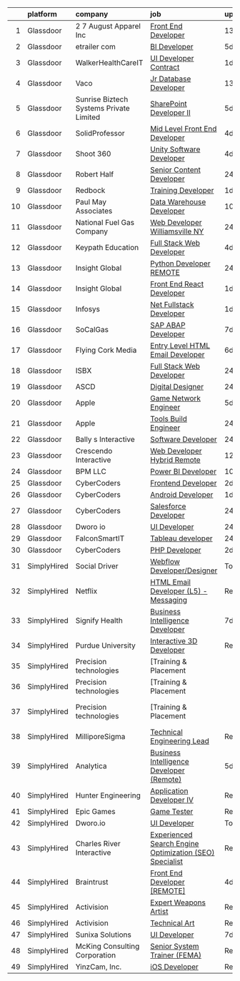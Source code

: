 

|    | platform    | company                                 | job                                                                                                                                                                                                                                                                                                                                                                                                                                                                                                                                                                                                                                                                                                                                                                                                                                                                                                                                                                                                                                                                                                                                                                                                                                                                                                                                                                                                             | update_time   | location             |
|---:|:------------|:----------------------------------------|:----------------------------------------------------------------------------------------------------------------------------------------------------------------------------------------------------------------------------------------------------------------------------------------------------------------------------------------------------------------------------------------------------------------------------------------------------------------------------------------------------------------------------------------------------------------------------------------------------------------------------------------------------------------------------------------------------------------------------------------------------------------------------------------------------------------------------------------------------------------------------------------------------------------------------------------------------------------------------------------------------------------------------------------------------------------------------------------------------------------------------------------------------------------------------------------------------------------------------------------------------------------------------------------------------------------------------------------------------------------------------------------------------------------|:--------------|:---------------------|
|  1 | Glassdoor   | 2 7 August Apparel Inc                  | [Front End Developer](https://www.glassdoor.com/partner/jobListing.htm?pos=114&ao=1110586&s=58&guid=0000018382ee3a70a7b486437c1f33bf&src=GD_JOB_AD&t=SR&vt=w&ea=1&cs=1_076ec1f4&cb=1664348994596&jobListingId=1008139276726&cpc=6FC5BA77C9A4CD78&jrtk=3-0-1ge1eselg2ino001-1ge1esem6h7ht800-3a2417fc4f3044f6--6NYlbfkN0Ct2W36bxQzoWKwxfnb8_u-9iMevesfjmykPeWAUMHM2_LBdknXbZKXQYA8HhBxGvatrmTKXkVkM3OiGaPW1S5Qrgo4HQw0Ap3FRKEk_CZlQ9DAj7SSm8_FF008fve7ZplS8uLWmHC71y2toLwpXV2mChEMsXQz6GM4IgUVfaTyeTvDljv5qKgs34a8eSQLQ-XZM2ObNGFR5t4e_Vl3r48JnZuzTSCwb23g4arj9Ar5RzdkmFrcssalNypr7aFOhsRIJabb-inPi3x5CxiPnGAZiX7Izd4q4iW3yzJFT_PoIC7m2kjocksypKLWdh_R18lp6qDN0HMHSKmqyZx7o2pdhDnmbmdpOJ8BL4NCxBb5DSJ-nn-lfduSaxu8cVYmJbI4ad3P1Za9m1-BTj0rrc1JJqy-WrdNhpyqDuI8xOuCxl_mqsYx-EFmlqXjOzFqfc70_8ElCuIMBkLm0hBeYYhNXcbCkGRGHnZwqbczZ9f2KU-5_FqU2zA6P7uLbfAgjdo%3D)                                                                                                                                                                                                                                                                                                                                                                                                                                                                                                                                                    | 13d           | Los Angeles, CA      |
|  2 | Glassdoor   | etrailer com                            | [BI Developer](https://www.glassdoor.com/partner/jobListing.htm?pos=105&ao=1110586&s=58&guid=0000018382ee3a70a7b486437c1f33bf&src=GD_JOB_AD&t=SR&vt=w&ea=1&cs=1_d35a5137&cb=1664348994594&jobListingId=1008156574272&cpc=47CFDC01B3F81FAC&jrtk=3-0-1ge1eselg2ino001-1ge1esem6h7ht800-b0e3e53110c0a34f--6NYlbfkN0CtQAOSgC9BQVmFSNQhyhwboTtIj9ZB-zg1SNqkXATsWaWQzyTMvvzDV_El2nHh0JwFtkVU721WjYbC3LCLXq5huZ_mVuKbbET6LwsTFetjj8GoNshxc1Z8Xfb1NLP9hLE7uUYlivm1OpDsVnWl0amC8f9E2dW0W8zWxtBfJNpLzzQZQzegO6EuHZSrx2oWtfVBD3tMIETyoi9lOoE7GRAXs6hmwyfv-GTkjSOritAQ8G_33Kyy3CrQTlac_BJWDslQH-W0oi0fWE6b3HdoT9aOK0Qd8eGLPUW1ltKTOQciJUQXJk1NqSJnUg8qeU_KGN7Fb9LZgk8W9TujySGrGek-WTBcD-4FoQ3D-W-EJNi38RkZL6l3_U94iO9z03AY-GKlWE0w3qpVV7k7E3ycRrnAIu6ZKS9I8qh7uHkDgRJRQWuEHETFXgPumNl_f-MOOrHNNHJ8pSLVrfSnwf0JqXuHJSoP9R1yx54etNiYQTyfkNFhJuRi_m5YtI_8XlSPTvA%3D)                                                                                                                                                                                                                                                                                                                                                                                                                                                                                                                                                           | 5d            | Wentzville, MO       |
|  3 | Glassdoor   | WalkerHealthCareIT                      | [UI Developer   Contract](https://www.glassdoor.com/partner/jobListing.htm?pos=127&ao=1110586&s=58&guid=0000018382ee3a70a7b486437c1f33bf&src=GD_JOB_AD&t=SR&vt=w&ea=1&cs=1_b5d1fa68&cb=1664348994598&jobListingId=1008162877969&cpc=2CAED5C921A5F994&jrtk=3-0-1ge1eselg2ino001-1ge1esem6h7ht800-129293d87b107650--6NYlbfkN0DgXLuV-S6C0NooCHYZz1szndftZ5R6dKT14daUa0u_TVe6TbsGx00NuAOoMhMYx9YrWsXqFXuEnDb1frBn4-ecu0sifT07VhATfrkmFWQH__MPEIvMOytrcXaGBtt1zOAS82pJ82r-0LDr9-rpDibfymHYKe0UtKrsSzIITHSaX-XnD3PAdvuF9ZJ1n9TiZqHq_EWB8RcaOaoTVhmvC8dJ0IZ3F_Pw0I_OlOB3mBnKTHWgtpvKx33T5AMMGfU276S2r7YN_dFz4xRhZ1l3uZj1mHio8VnCVI9Zic_FhRUyc6g7WrZZ2CjgeffoNOYYgm2rVkc2D_9bxWIj2t-UQMrfgjQTRedhpSHZDCOUgVNRnCPUbPGox4j_5_DHojFWuvUJzh75UBkLsxnLeTDe2132pIwY7ukUg6l-bZIy7J4RB1el5s3IzUsxPXmNdFnlWR5Oyd5AB9KZQTaR4FSTiXhSWMD1MMIomgEQtCZecbNVhRC0sQH4sVOn3owKa_QagcjOnD-dW3L-Nxm81PjOpfvLw7JB7v5HJWAkShSFP5Xvtg%3D%3D)                                                                                                                                                                                                                                                                                                                                                                                                                                                                                                  | 1d            | Chattanooga, TN      |
|  4 | Glassdoor   | Vaco                                    | [Jr  Database Developer](https://www.glassdoor.com/partner/jobListing.htm?pos=123&ao=1110586&s=58&guid=0000018382ee3a70a7b486437c1f33bf&src=GD_JOB_AD&t=SR&vt=w&ea=1&cs=1_e4bb8071&cb=1664348994598&jobListingId=1008139274684&cpc=3BA4CE39D5B5DEF5&jrtk=3-0-1ge1eselg2ino001-1ge1esem6h7ht800-e96d16565c49d3c4--6NYlbfkN0D_sybMACCpf9B-677oK5j6rPldVB6BlrVvFjO_o-GJZbzuF-qh4PxErFUqfUsv_6sJBqOY3Tzj9lvq_Q6twrvwwGutYbj7HwcppQBXu6U9nnN99q7ZoFWHq6jrsN6oRsGimPHQVYNxZXwA9Q-T-0BlPpuYrj0DbQoGzEHPIefGBKYIMObiw2uJ6Bd5Ti0qFWsVSfClQMlcSddaF7CZiSiZxtT_xFiLiarlFVH34Mvad6Cz-LWujO139zkixQ1hwlUI-tDfVZ_G1vHZ3bWCIM2uNVcIk7TU2nqWpIo1z9wMJYapsl9wVj7raG_hSP-7vHU8OHtONe-0eJ78c9LlVb7U25_Tpnu_0uug9PA3MhDUrqAnSNJ_daSv7zug16jf_86mdsv4CukfWMQn4GVLsmM9s9M0un6iGhAZ8fPxGkCv7DQ6qGeOzqx25-9_xxcBxTLOjPuD8zf6OjCk4XC26ri8rXXNY1q-ZQl3dmUuImVOeR_4gz9Pm9LRDABfvVOEPAOzd0_ZRBdUxXFegYSvzAqndmx4rOPHhA6PPJDxjs4MAg%3D%3D)                                                                                                                                                                                                                                                                                                                                                                                                                                                                                                   | 13d           | Tampa, FL            |
|  5 | Glassdoor   | Sunrise Biztech Systems Private Limited | [SharePoint Developer   II](https://www.glassdoor.com/partner/jobListing.htm?pos=120&ao=1110586&s=58&guid=0000018382ee3a70a7b486437c1f33bf&src=GD_JOB_AD&t=SR&vt=w&ea=1&cs=1_3dfb33ac&cb=1664348994597&jobListingId=1008156860228&cpc=7F6F94E2229B3AB5&jrtk=3-0-1ge1eselg2ino001-1ge1esem6h7ht800-9c9ee15276213b92--6NYlbfkN0CB5V9pKc9dSiWkDOidb3xEy-kN2PCpaZveSm6yQI6kq-7KBZtckO1rVmn7ljZ2wfIZrMhx8tvSS5G6rOR_o9DsCpljCRIPyFiki4v2MQOga43wOqPOCN5EbpNw9ve8rZZFNH2l-VK9_ylzXIwM9mNQ8kHiUN-98Je4KOBeA4Wn-nV9YnVfvwIJv2MMcvgCJxhsLiaD0quF2meTa_V_QVel1rbe3PmZ9lxUIegMWaZpow7diQ6qlba1uEwolj2GDMNmlMmfZ9JSpo8KPyzUauC0zs0O6JgEyn6-GDZqCqFiYM9mh4lETUsk4CaffRlYyL5dMWoNB9dEzTr1rd3EtH7tCjyLnY1n1on8ytB7ed96z_GW_vigNK9LFv0BbDFfrAWovk6fKZh4RyOUjDu6HlLbE15uLIuEReBG338_5orWkXrXc0sHvZ-f28xeDlfZ8oK61UqgIE3sNhq2jjE3BZIQ4F651rbWzRJbZhI4Ttn8xRjYIAX3_P8TUhIxUNTOMfrjuJZ9OSUP7zzOXfmgkJMI)                                                                                                                                                                                                                                                                                                                                                                                                                                                                                                                            | 5d            | Remote               |
|  6 | Glassdoor   | SolidProfessor                          | [Mid Level Front End Developer](https://www.glassdoor.com/partner/jobListing.htm?pos=111&ao=1110586&s=58&guid=0000018382ee3a70a7b486437c1f33bf&src=GD_JOB_AD&t=SR&vt=w&cs=1_35636d2c&cb=1664348994595&jobListingId=1008158599222&cpc=6FC5BA77C9A4CD78&jrtk=3-0-1ge1eselg2ino001-1ge1esem6h7ht800-fd391b1c6a48007b--6NYlbfkN0A89DqYVJlt2nPzsQujMzTQOv0byM_oFSLru96Xp_Pv4055GiWc8mWwtJjAryAq5Ow6dJwwhw06avItVSm5OFrJVvVuffFvSk1IjNmylnt-EzC2_sKXElFfKjiEfa3-XfN9nNU1HHqbSlALyq-hKTXj79EQ1ttCOQnwz5lo3Z-8lB91E1pUCU95iFnPcr_bIVUtOti_i5PgVnVw3EOrstNkO5vO-f-S0It_tlfTlxs7cQznhln73_AEvBLBGjK8_LGRdPjfcW-Takb6BkD14tLYrd088SLcy54qP8VmBOckouAS3UPC_j2tJXes232-XAHbR20nVnui-bQhElB8NrbfvCcSPaGlX6rB2zWWs8BTAoJNMnr04Yb9griMxv_AFdwO75-dLcb2FTcyFt1soSxF4105JXogFcIrJK3EINvSrkjmS3ZMxBWEVUya6V7l-qWXL-pNtAFS8snYxBTRB823sFrB-kQN8Mq5m-D-yj1lIRMavpNKT8GC7DcS4PwNLFYV7VOal00yBQloovbC8BGweJcYie1NpbXmcMWARFqkOyoJ3lXwgF-WBub6-vhxw0vlohDovFYACdf0OSintx_dmsLL95zS_cuPvT-w0lBm4y4j1onuk4n1z7pYouFm-B3Mepbe_CkF76G0RNAg55EHxIEi9qAkT6QgBD4OFPvhTNs2-vMJcKp9i7fo9j-TKmpUdSioXiHuPmxpjoNZlx_XDyB2S46VYV8OP8qyJD4K9lGPV-MxMnNu)                                                                                                                                                                                                                                                                                             | 4d            | San Diego, CA        |
|  7 | Glassdoor   | Shoot 360                               | [Unity Software Developer](https://www.glassdoor.com/partner/jobListing.htm?pos=103&ao=1110586&s=58&guid=0000018382ee3a70a7b486437c1f33bf&src=GD_JOB_AD&t=SR&vt=w&ea=1&cs=1_9dd8eae9&cb=1664348994594&jobListingId=1008158653566&cpc=BC94DADD91C18169&jrtk=3-0-1ge1eselg2ino001-1ge1esem6h7ht800-5ac2e7983e68243c--6NYlbfkN0DfopDBJjdZYsHaazvtHih9EkP_5L3b-O-YxZrMZy_RRaIs6238HtU9-bIm4CRLMyQw0B_NBHXhnZqJTUAnwC8rmDN7VM-CtOrUt6fSSheFIU1_xggWeBfKJRwUeEbQVMtuP3j9r-4DUAIsVFk7SNZbGd5DCwK6AlcinJmr6vfob03577VGzijjOR_VZYuRBPRUcBikUqrOmLUz9YZKAb3_DDAptjZqeG3TZca4rbLFouy-IEwfgTVz3Knijc5aOp7kvbcw1shuQHLCfCc9ERXdoWTH2Bdyo34SmQJrfIJ58Fwm01cMOcEdL-V0qtLTcpOWVq-lDKoQmd8B-zT6H7_MBqYwdIKl7IgBVUVBqQZkK0riJ095LQw148DCZg7_QLKIcBUEra4mjn-InRhPbMxXZjNEn5h0_zIflVJH_deWPbqg9mtkv2bv7XmbKOKMAp_oixjQCKc1ZYwecRty57UvLEWT6MjfucPQOjecchcFY73Wr2rLVg8xdQY8sr8WrgE41jlY6gBT-DSlzEGCJFDL)                                                                                                                                                                                                                                                                                                                                                                                                                                                                                                                             | 4d            | Vancouver, WA        |
|  8 | Glassdoor   | Robert Half                             | [Senior Content Developer](https://www.glassdoor.com/partner/jobListing.htm?pos=119&ao=1110586&s=58&guid=0000018382ee3a70a7b486437c1f33bf&src=GD_JOB_AD&t=SR&vt=w&ea=1&cs=1_49bb9955&cb=1664348994597&jobListingId=1008166241699&cpc=9C2286EA3771AAF6&jrtk=3-0-1ge1eselg2ino001-1ge1esem6h7ht800-53ed37df3cd438c1--6NYlbfkN0CpzDdaQkua3np5pkmj49lKioZwmwxQ-yx5plwbYmV_MzWNBoPgCjn5bOtxNwC6GJ5s-rYEJXjvGmv0Vl2kG-6qMIcY-vfwB9hllhRHLIW-m79XvIuuUWqMlTfIEuoBabj60eRLl26sqHFzMyxVn9NZdkRgI6cTcJdcHm-VcfsD23zdhACxaODFDYJ3zmv8xSFY0ELHxjk-7DXdYTCApNe3ICWzmOjn9T_mdVlgcSwnSHE9CC2KTiwjlouw2lWXMdvkiLc-H7FHVPTGENS6epUb_aGQn8bwbHMStjYhRSclUeDYqr23MIXmPTIFuFhLe-AqOyl1zO8RnKrno7CqnlvgNnd8aDtAIB0mJU21VFn72kio8ELG7P0EBXR_GmFkON_DfP_d1wMY7usw1mkXSOTEPFtEgc2cRAZ0980rff484mH1d7VTEID19yc6tSNe-7_hn1RRdSMtb8RUVJMAHW_xP1XzCCbiJ4rOXo-5Sr65l-Rmwb3S0Lfg098WnbNZCyHswEJWa_RkHsBEGC6miK5b7ide2TUiAF1oXGDILGtBzeZSkqqjty-14J2LEzckHo_xfeEEVHbnTw%3D%3D)                                                                                                                                                                                                                                                                                                                                                                                                                                                                 | 24h           | Broomfield, CO       |
|  9 | Glassdoor   | Redbock                                 | [Training Developer](https://www.glassdoor.com/partner/jobListing.htm?pos=116&ao=1110586&s=58&guid=0000018382ee3a70a7b486437c1f33bf&src=GD_JOB_AD&t=SR&vt=w&ea=1&cs=1_5d772aa0&cb=1664348994597&jobListingId=1008163254738&cpc=654405A9B1E0A9F5&jrtk=3-0-1ge1eselg2ino001-1ge1esem6h7ht800-1a87556da5a366ce--6NYlbfkN0B3HAcvKHjSr9UwdLZIJJ3GcC-XuKHV2fR_7ocgJ-w2OHVPWw0a3jKZIVyQKCEuEpEEXMoO6oSsr2AHB3reA_cj-U5mMkk2z906ccwizYikLzHmC_ZgNZhcw7MvCy6DK_m3dZqVek4dMJkxZemVaFXLVszL6VRRFywFH2I2YULEavYCdDXX8mDSmsihLDkGIxXr7tytd9X5RzVvINwchWM-nFTArOPitQEA8ernCv-nvefIdXC7lt-oqE0FAo_01vK1-xYXkgyFLo6iYcMeHIVCpWkBHmzUIn5YTV1PzGiFITpPfa9R9xQpBqZ0vYVAKqAJyVf9FOoxx9mC02l0WJgd79dzvOZQYI48FZ_0DiOEprwHzs02-In8M1kNQSPJ5USK3GyD-pZ_pD4BTIr_QlOhNcp5GjCHBKqJZJzBnYAz780ongquHx8znIqQ-Y_FZYQMNJH9zC-5s06-DrL936bfNaz9Y_qu7eY7ESjrKWuVTr9INv57YKu6WkywpDzLqCeLIlteOb7n69pMSvItn7vnHHZvRYuSRQk%3D)                                                                                                                                                                                                                                                                                                                                                                                                                                                                                                                     | 1d            | Remote               |
| 10 | Glassdoor   | Paul May Associates                     | [Data Warehouse Developer](https://www.glassdoor.com/partner/jobListing.htm?pos=117&ao=1110586&s=58&guid=0000018382ee3a70a7b486437c1f33bf&src=GD_JOB_AD&t=SR&vt=w&ea=1&cs=1_bf7025f1&cb=1664348994597&jobListingId=1008146692836&cpc=6BF42D0955AE9A34&jrtk=3-0-1ge1eselg2ino001-1ge1esem6h7ht800-58b1fd3ee903b12d--6NYlbfkN0AtmmgL-6xvNJ2TgfBOZULzFUyk3B45PtfzaCI94ECTxO5iS9WcJLAKO8a5xZdvUQRQ1w3jagNc8f34g5HFRcTU-N5bvPNko83XfsGrYcCVkwENc4_K8REXBOOyjMBjzea_WwAqPLbaQ3NmOZ9y0RYqaOVScHXsWzZZqO0dh8feVeDfScVF6M5INHJdL0m_v1rptOp3vo-0_aOsu3wDRX5OBMO3EDcoGfxT8e7ArTOnHIely0THWZnCDmh9CKFjwjuVU9c8PeLqTzFy9k4LSSe5VQLjrDviJ973PEEBq02Yu_FfKZmmerptz6sVcCCpFWcD7FnGsbd4vYhzgxOST975BDmycGmGDFp2dMGE8f_67OXnA5VmCzljkiHdTu2O7rUzWwSfISx8-wDPWmT6fwIydjcjbBYX8Ce1boEi2jYtm3VH0xrgsY-trPK9bHTaeHr-39nGYr3exBDOIOyjr93qSAucdDNZ90BHvsp1_tAMFJ0_gSW0HAdC27ZAbd8etC8oEhHvbgYjCwtHiDP8l3R13ANHjgfdz0q_gQkor0jzqDaqynFOUz8UgnCkU6-Ee61HiKZmCSip32bBZ_kfhSMXSULd_l9iLBOX25SW4s_RHOgZ2GKwprKICF-QemkcrijFb0ElAsvqEnXglXynCyGJlMb_EU2mIFOSlZjW1xXMbdWCoXxCZ55j1Zg383rsPvvS0kuhXSIaJzpV20GuibfJwgxrOhQppf_Qpc5hBOLKGxYTg9Gf9NrV6JIfDy4elnE%3D)                                                                                                                                                                                                                                                                               | 10d           | Aurora, IL           |
| 11 | Glassdoor   | National Fuel Gas Company               | [Web Developer   Williamsville  NY](https://www.glassdoor.com/partner/jobListing.htm?pos=104&ao=1110586&s=58&guid=0000018382ee3a70a7b486437c1f33bf&src=GD_JOB_AD&t=SR&vt=w&ea=1&cs=1_1ad1f639&cb=1664348994594&jobListingId=1008165164037&cpc=6FC5BA77C9A4CD78&jrtk=3-0-1ge1eselg2ino001-1ge1esem6h7ht800-c24206c7705085ee--6NYlbfkN0AJ3uw67UkkMQvqWNvkJhcEcAy_HNdiiZQ7237fvqtBzfbnfQkmIk0nPZJhLR1v_opDC409PXAiE3jOMHFAsh0LIAzym4oHKgeiuRgzJurQW6NAmGUI2KORcfthIXOGnTvEXOtgtnJ0eDr65uyLwwF0us6Wuv87QO_pViOOc_4BitQh5hZDtYmqQUz5vLl_mBL7wFm1JMR-EmUt84tqxeG_MT1JDiejm9W6pgyEE6Vr-srwkkPAk0r6JYFL04NNtBb5FO09Y4tSUB8BFP1QcDpkdw-STKYv1XtXZbuytbDR4PLr98IqAePE9u1UCDnZ3c1sdjHk1CQoKHSvKLe6bt397isLTGw-3tumw6WFrCDcUru1EOj_uRjRIJKYtvE-BZSuFHFAxfI28JNMB6pmiiSlgI_OefH6PG3tg4A_jyXpctJnMZQ3RamvNLY9fobO27Y4sGCdcitqQFjK_i6JUuyNRrhPXARLocpoVoNSM-qfHhu_gtSCEmKMMUCeeuktSGmIVRASsNJG-g%3D%3D)                                                                                                                                                                                                                                                                                                                                                                                                                                                                                                                        | 24h           | Williamsville, NY    |
| 12 | Glassdoor   | Keypath Education                       | [Full Stack Web Developer](https://www.glassdoor.com/partner/jobListing.htm?pos=110&ao=1110586&s=58&guid=0000018382ee3a70a7b486437c1f33bf&src=GD_JOB_AD&t=SR&vt=w&ea=1&cs=1_50acc3b4&cb=1664348994595&jobListingId=1008159390434&cpc=44CD5376B8534B8F&jrtk=3-0-1ge1eselg2ino001-1ge1esem6h7ht800-8de869b698ef994e--6NYlbfkN0B5yzmwsWuqFEnZ4KZ0oZggF_kecX9RXCcNgmDdqnpqNuS9SQwkvMm25LJOlwnoQeSKL0-rz5tjUvVlUZT9C42Ymk7rkaQvUDZVguSocUSNC-_ee9x0zGTFEi6Bbr_YcPe7BxdrTrjzcAGcLrFMMqXBlqSveTqv3KEFbrBXmDLfpM7cDacSIgclD47j2rlTVZ5YnrEww64opF3-YxJjrXWS3QJHsBn_1JKt8jaZlAgrWd7G3oEx4WEgYLWACm_HyLjwTki25i2yJGZjSZ7xL4GCODvjuJ-FVXrnnVy-vsc_RS_DKahOxNewXwhx4poHkb3eqmtV2FsUBMF-BvQUkMbh3B6ZRJoI8ZaNkSswmgFxj8RlAeloIiGVs2CcvcOcURM8fX-qgunFB7ky2YRb8tQCA1TQZ_JFOQTzy84UaaoduugVyxwtn_XVk2h3JOTQ8jdFsAkwu-1OrYX1NS4q24P_51uamtuNXX1kcv5JbspzRJagGIeG0tSldIm87uKtS7478WjSIcwoWYz7noS1EFdEvaPLeBUB79NgLnoc-ZxaADb0NYAkFtZLwYcYb12BQpXw-yip9fr80F0LqK8HpqmntWxyapKGnGUmxFnYRUCI1-BPG6bs-hfX)                                                                                                                                                                                                                                                                                                                                                                                                                             | 4d            | Schaumburg, IL       |
| 13 | Glassdoor   | Insight Global                          | [Python Developer   REMOTE](https://www.glassdoor.com/partner/jobListing.htm?pos=118&ao=1110586&s=58&guid=0000018382ee3a70a7b486437c1f33bf&src=GD_JOB_AD&t=SR&vt=w&cs=1_802a42b7&cb=1664348994596&jobListingId=1008165107762&cpc=AC285F3A3ECA6BB0&jrtk=3-0-1ge1eselg2ino001-1ge1esem6h7ht800-0df8a1c5c61cde52--6NYlbfkN0BKkHZu3wF05EeDimN_p6sYpKCMArvwa95YdH7UpkaBCqc7l59ErwqcShpe042ptrwZrD_zgSWCKnFjRCPbCKoysvcM0NQzrcl32c2VVurx6-79C9kXCFEpP0c4hcGmKaXrOamvXIYSfZvoets32zu-_1W6ejHdlcG0c1ts72AVtVcyq4SQGG9lIAO-Qu1bLppb6QIDQ6v4PF741dgV9Fy_GuwgY3SzrToYkTEIOTDP1jE47LHnAgkCcgkLjN_qg6wZeLcxYp1FCe7WSEYWRljpwU_jpTElKpYulyaEO6P3MC2Heee7R9L4B1-dmxEB8CoLdoiS4-DX4jR4GLAFwL_e6W1JHxvf3AE469K9d6EFYKWVCEEL_zT64zpO_LOxCjnvtufvLDXAA1eTFTrj8j1QBn72H1bP0HkR6PjkZAnx9AcXKsiAEbZp7qfPh-j8wfC9ONCpIRFrUx1Dx0uqoflBPiC00lH0BcAl_1NMnHjReGaHrdMIGfQb)                                                                                                                                                                                                                                                                                                                                                                                                                                                                                                                                                                 | 24h           | Austin, TX           |
| 14 | Glassdoor   | Insight Global                          | [Front End React Developer](https://www.glassdoor.com/partner/jobListing.htm?pos=126&ao=1110586&s=58&guid=0000018382ee3a70a7b486437c1f33bf&src=GD_JOB_AD&t=SR&vt=w&cs=1_3639f2ae&cb=1664348994598&jobListingId=1008162877564&cpc=F41FEAB56D215062&jrtk=3-0-1ge1eselg2ino001-1ge1esem6h7ht800-04870a5790239e69--6NYlbfkN0BKkHZu3wF05EeDimN_p6sYpKCMArvwa95YdH7UpkaBCqc7l59ErwqcBcgQZCUm6hhx574uuItknxInrgumhUiTf-ZQ201-3kEEzVLhn0VkPI3vZvuaWB8sau4mEZvYA4q9g7l1UegY1IlKyZeX5mFP6QRA2Se2twyUnMXLr4BnIVWDEljBzCehXMSnaLxdAZ2uukJRx0JEBoJekFOCs1EPhTNLce_e2hzJlOi4plA1P7kzdq2suSr9sxZmw8s2ES5p7Zr-P88RittDtCoEzCN9zRb5uvbLh2D3NttiEbIcjJBLWkpYghVivtzlYQcfneE_yNw2QCJYQf9YY_0jblQ8pMw4kckaOVcdTgs_zuz0Qfq504Nz5uI43RQotKQa81cLrO8v54Y6XfZS8Um9-gL8VxcIDcmTRH2-Ip112AgX1HqaITSqX7ozQSupeMDRBLfIFOoYSPWJvDZpeHawnCj7CRJo2bQnMk5pEhv6ST2Q1m2dEEvCDu53)                                                                                                                                                                                                                                                                                                                                                                                                                                                                                                                                                                 | 1d            | Reston, VA           |
| 15 | Glassdoor   | Infosys                                 | [ Net Fullstack Developer](https://www.glassdoor.com/partner/jobListing.htm?pos=107&ao=1110586&s=58&guid=0000018382ee3a70a7b486437c1f33bf&src=GD_JOB_AD&t=SR&vt=w&cs=1_91efde41&cb=1664348994595&jobListingId=1008163896258&cpc=618B7C2C2BCBC227&jrtk=3-0-1ge1eselg2ino001-1ge1esem6h7ht800-ef7da092f10c3909--6NYlbfkN0DFi1nmQQWK2fa3N4W3y7EUOEocZkWPqKP_f_xZ7ne8RT_qTukscu4Mk9YgC3iJnxEnrc0QZfPDaWdDCveNNQwpp7zLWWNsphWKn5Zw3i3d1XK7p6Yb16pzrN8OIPxOl6xF5P--CTrDxJmVfEoMRNEZsJh-9EBjU4VfF9zyexhLY1yDeWO7TP9zlfbG-x756OowQ3qtaSEAd1XY68-iBbf3aUrECc7WQi8qUguN1Dx0pacb4j50w2fuB8uTWdhNqABDNVJwZ7Krv7LsNAicXlFcmU7QWqQW148Jhkw6IIhsRLkdGedk7uoXsXlhV2Akm7C470BWsmIzPlTgNghz8kD_rs-H-K6hU9TUFXzjIzmtp3DQ7oeiS3Vjdp6yM0goTeLfilySChmMFcest0tm4FKRHpyaO_kDOTJIPxoK-BC8lEwI0bwGYLcQPEXQC31g2CvXQR6BqVqp_04mT2DDrZgR4zeGzKmWItGgoHNRf8hkSoIFnrQS2gyaL2Y4ucZXvqzzZU5zCpkCOMupBh37q9tir76ymx1T82FREP0hqwFn-cFQv3XIkBvWL8D6DsbC9KDea1285_jk_AKo02AiWgg-tQUuGKqh3CQ%3D)                                                                                                                                                                                                                                                                                                                                                                                                                                                    | 1d            | Remote               |
| 16 | Glassdoor   | SoCalGas                                | [SAP ABAP Developer](https://www.glassdoor.com/partner/jobListing.htm?pos=106&ao=1110586&s=58&guid=0000018382ee3a70a7b486437c1f33bf&src=GD_JOB_AD&t=SR&vt=w&cs=1_e7227be4&cb=1664348994594&jobListingId=1008151978516&cpc=AC285F3A3ECA6BB0&jrtk=3-0-1ge1eselg2ino001-1ge1esem6h7ht800-c3b4847916068359--6NYlbfkN0AkrHGt-KH9NLJWrZDpHMbMxGLC98GtWQdb1-pOhsz1tP8PqLGUrTNneVaje-NIqL8VkAmWZTjggT1AAH7qzGVmIz9DXrm02fel6kKZLgqW8Owixklp1PoxlLy888lz-D8VrB3csjDwomH1-rphxcyaqGiXFRPlFwJ_F56iIhMBZa0knsAQJGMmq19UHKCXppN-hUmiHXZZsrS-7uP27zuiFnID96E8ZL_UnIOEeCHF2io4GG37_XGb87GSRG-h6gab7Jhuv5lyrQxdfrT1CMb3XlLyVKoUeyNQxY_daEZTaMHfyIvpj2b2yY2ojplrepqDJ_hoU2QIwDQVYdAFy8gwx4TRflvZjWXvhmo6luBppjWBZXik9zQRmY1bYfTqKP92CN6XTME-OAWdMw3yb66Rskx52nEQAxMjAzT2r2-I5NNGKZith4vV-mv8DCx4kZ0EUhAQqRhfIIxJZ_IrA9qF7rxOtMhZVupcB5fuoqC2uazjo3W0ij6R1ieFaUOKAhI75q38alcxZENGJQhDStDrzWRwU4ZF-CW0fao2GyvgWMoPTvUwluGzXRciplIQdFWtw0twbmkIlojmhqhqJgUhktoeEFwh92s%3D)                                                                                                                                                                                                                                                                                                                                                                                                                                                          | 7d            | Anaheim, CA          |
| 17 | Glassdoor   | Flying Cork Media                       | [Entry Level HTML Email Developer](https://www.glassdoor.com/partner/jobListing.htm?pos=129&ao=1136043&s=58&guid=0000018382ee3a70a7b486437c1f33bf&src=GD_JOB_AD&t=SR&vt=w&cs=1_2c48fb73&cb=1664348994598&jobListingId=1008152841850&jrtk=3-0-1ge1eselg2ino001-1ge1esem6h7ht800-41bf9f4e9999314a-)                                                                                                                                                                                                                                                                                                                                                                                                                                                                                                                                                                                                                                                                                                                                                                                                                                                                                                                                                                                                                                                                                                               | 6d            | Pittsburgh, PA       |
| 18 | Glassdoor   | ISBX                                    | [Full Stack Web Developer](https://www.glassdoor.com/partner/jobListing.htm?pos=109&ao=1110586&s=58&guid=0000018382ee3a70a7b486437c1f33bf&src=GD_JOB_AD&t=SR&vt=w&ea=1&cs=1_0125c60b&cb=1664348994595&jobListingId=1008165628125&cpc=F793441F64F6F721&jrtk=3-0-1ge1eselg2ino001-1ge1esem6h7ht800-892ed86f3f4dd9df--6NYlbfkN0CrWuhzALTmPkxAaOjKKivOWfIyKB9LSkRWjUbAttsOG1m3flYwi3giHj3NXrBu370JzBFW99DZcTlOFVkUPtfmxAQ9QlxGo9dv2AqOim3oOF0aMeasASzBTNOtqOnDSdjRcpGWRH_V8hD0EpN8VAg726azdOUmZAmQrracQWMem3uUtRs-wZ0I919OtG6QRW2Ww3k9V5uAE-xtFf-p6uk4jUwDGf7zgffIiR_NFLIgJAwcPezIMe4aN4XiXruxZWdKdUXuEu35qRcOpmDX33s8vRCmAcJuiqJu2nv3qAz8nRQjPWogKdLS9PL3_rArkpdFwE8FiIVn4NyieliTOeXLLSBgLzVuoo2d6WftFjKoKdadLbU_Th8wuhEj9kPtxX7njcPHkfUK50CbWBVN9kz6dXV_PTGTHp63s3zXf2qN7iuxEqbBOx5xIarbBmE7JIgMSVO4ZsAZF20-ii0UM8s2OvOqBu821z5nxrcaELVTbh7qIRI8LdyouUsQ1LgzK1XbeTS4y7EnKw%3D%3D)                                                                                                                                                                                                                                                                                                                                                                                                                                                                                                                                 | 24h           | Los Angeles, CA      |
| 19 | Glassdoor   | ASCD                                    | [Digital Designer](https://www.glassdoor.com/partner/jobListing.htm?pos=108&ao=1110586&s=58&guid=0000018382ee3a70a7b486437c1f33bf&src=GD_JOB_AD&t=SR&vt=w&ea=1&cs=1_c7bf32c4&cb=1664348994595&jobListingId=1008165735144&cpc=C891152315FA1AD8&jrtk=3-0-1ge1eselg2ino001-1ge1esem6h7ht800-1ac091b486338562--6NYlbfkN0AY4guaBc_odNxnJHTncvfwFu86WvDwtbc_K-gSZc1x5MVioGHhmspAcU0hc-6v10Q31IDYtf04u9GRbV63ByNsA2Q7XqQLxT6y0P9KYSEHYYlpOE5leemi_b9fFdkYUZHEqz1Wku0I9T2vxvv-_gdcpaC4eaO_PsqLsdwlMUHwdX5sf0z35_dRnA2oij_nepvUAdWyTMf4ug5LGstkD7NHuy-tANj9fjXIay5JF_fHIJCDflrhMzJvW8nSBH3QGv1uxg3P4cn2Wtd9wnpi2t_a_svivj9UD3gaOFQ6pTahRRlYyKImZm3aDTdloxSjFPFaLRSDq0wRoNtKpKnHlvkRrqMg7njLEfFwTG24adAQ31jIrK8hXAdDHbFS8dPPzZV5CV_dEsJx45du4JzqivrZ2Xk4FAbtERI5cSDw-bueDJPRzQj-NitJ1N2_x0Kp_vyXBm4v-nX6IAFolMEhHtxg-HNgHH0AeGc0L_sFijyFF8W6fUf13RutDByK7fP9FqgTR1aF2ZBJoQ%3D%3D)                                                                                                                                                                                                                                                                                                                                                                                                                                                                                                                                         | 24h           | Remote               |
| 20 | Glassdoor   | Apple                                   | [Game Network Engineer](https://www.glassdoor.com/partner/jobListing.htm?pos=115&ao=1110586&s=58&guid=0000018382ee3a70a7b486437c1f33bf&src=GD_JOB_AD&t=SR&vt=w&cs=1_2ba53df6&cb=1664348994596&jobListingId=1008156058893&cpc=8795CF9063CD573D&jrtk=3-0-1ge1eselg2ino001-1ge1esem6h7ht800-da07dbd9cd8eb861--6NYlbfkN0BvKrLyj5gPmtZO9T8euul8TCxuuKNOtzRJOomxnwSEodTz2Bc-sPZl29JElYHfcoQU89pw0pukzvT-t3F7KnGwjHaCtH-zmtCsdadvtW-pabzNvxkP5wXNBXQIItjYzTFKU-rasdVWS5FS9BhI6fVw8vp1ZtLMDVeHaEF6UCNf-E6BSkENOn_3kth_nKVE8XQhAo_j2IJ8JXXyq2Mau1q1d16_8eiX8J7R5D-1KWWq9leDx6RmLKvZD69fOCLChOoCEgXiUt6ZRv9zdnwgbCqtkqDrf8H-X5JxtmSPB1tis2TbzonLs2Bo6UxE9zJBVwQii7WV-3xVSPO2WW7q0r4VkmF61_ku9cTKSC7sJWA9AQAIO1fgnFPyb-f3KaoyfsTeH9f6VtnGMBXWQ_xmZb0pA-auzgO93wykJR5frbyrKvEVArcgZGWEGPu8Wna6jiMNuyWGCUFV73TJrfa_r8A1DniKLaOxR3eXfzhx7mkz5fQvBhUYnAHcpTEfmF2ymj5cRLSBTFFJmAfO7Cqjop945sQSdG1XMQbXOf_NflT22z43ZSwo0cXPNxPkKNFthV51ga4T5-MoiY_cdnAWSa3il_BQ4LJBzxi8ICdm4M7Y_6IeNl_XmCtPu1cptKPVjEVZ72R1TXVtqIkpG_Y0vMmLTWXOzXvbIchroKsTi3_FaLJpL57DhkPIX8FF1GVc92TgPeHupjNUW837i2iVHywEHRah_XV3Qzj4czWtAdS_fLxYF6TGFZVdmrwKI1BCDkQqoSwYMOMv0R1G1O0P7kzLXrSZjQruVf5wFpv2x6xmyE_CNZw5PHbnf3l0Sk8QTMjrBdPCBeuF2cx8lIKVRUpPRnrtNsZY8lDmNhJ08ldzdOTHzaqCD9JWkkd3O3Ul9mpcRofiQ_aj15lnxQpy00uHXWsZKzz74Fww52FSeepFbqbYwpFS8Ky17ByEaJl1s7hAkqqtVzREujiTsLmiFADz)                                                                     | 5d            | Culver City, CA      |
| 21 | Glassdoor   | Apple                                   | [Tools Build Engineer](https://www.glassdoor.com/partner/jobListing.htm?pos=112&ao=1110586&s=58&guid=0000018382ee3a70a7b486437c1f33bf&src=GD_JOB_AD&t=SR&vt=w&cs=1_7e32578e&cb=1664348994595&jobListingId=1008164708846&cpc=AC285F3A3ECA6BB0&jrtk=3-0-1ge1eselg2ino001-1ge1esem6h7ht800-d05afd4cff3794b1--6NYlbfkN0BvKrLyj5gPmtZO9T8euul8TCxuuKNOtzRJOomxnwSEodTz2Bc-sPZlbtkML8D-m4qjDqsrGnfoqq7rWUQaQV6QE_PBUBYsT4fM9sAVvJDVer8dzoyf4iabhx_s3jcp3HhGg-8KIYoBd2gZR3O-1Ekq3HokKQ39KID90hQH7pIgdAz-XsfU6FwVt9UWsAu4mSaH1MdaIiQwWYdrrQgEqpk9OO_7_egsMzUMG5iM2j9F2CyeQqUUUDTugG0K078OE6kvF8VvlDCZYQQ24lCEGN2Nu8bwpXrNIA6RlOjaFCTGSE7ta8QmCoHRyJHgfuM10vD1kcIYcmhTL8v0hkPFS3MeNSNs1NcbJp4LPqIpT5yxIHuDdoEtJ29HF2gQnjqEETgw2QLrt_wZtEOAFam9Oyt1u5bqaqadhXjfwFa51NvMCN9rlw54WZCXHYZi7Y0wGw_WnG31EX-F-JA_llekS_FhFjTIg8YfRkEVS3_w-byRS6UKPNjWgxEDRudK9GuvZbj1WAPsVtIgTu-3OWNpjm80kNlFxCDBPDhzKtdbudkCWNNTZrpZ7tnCvOJ4_rSruSg41e4FdD0aP5nczU8CoQm5sIQ0xCxXiJmcp4LuAtPyhLRt9-BcnS6vHDmFp6v--ZU6R1Dawz6chaKcmt3_Xlyh4B4jmWffd32o_r3f59vWxEcB9f0EPHVsA79qZc_KifEKVTvIuKYjWlvSwiMspCoZe4YJhDqANpVYxxnkNyetGHikzV-d-D12Qr-ukLrhMJNccg74tZC9ZoTlSTWdpMuHAj4ju4rrFTxY8-I78knEFZzbLsTi03V3OJSXlEqOGxhxMxiUHft3ZFPZwYXbgZnnrTmTtblLFEQlGyOb0SFj7E38mNc2FXibqIthHrPcgHGqngkhykucdv8rb_mKnxbjsfXwdq21Vw5LwbtGNQ_8_m8HT9P9H5X7eFK7CgwfV4-v5uprvrENGw%3D%3D)                                                                          | 24h           | Boulder, CO          |
| 22 | Glassdoor   | Bally s Interactive                     | [Software Developer](https://www.glassdoor.com/partner/jobListing.htm?pos=101&ao=1110586&s=58&guid=0000018382ee3a70a7b486437c1f33bf&src=GD_JOB_AD&t=SR&vt=w&ea=1&cs=1_5ca56429&cb=1664348994594&jobListingId=1008165761320&cpc=5B877AD962FD223B&jrtk=3-0-1ge1eselg2ino001-1ge1esem6h7ht800-b1f8f78b6496854d--6NYlbfkN0A2OlAtPAW-UjGhc5GRfi4KKGuB6LbOdUJtysRdecOfkKMl4ACYSiJjkElRJpJeck1o5MFRXz7Mnje8tKbhngYNSpMUFzFNQney8xv5eq6XuDrpngkdjz73TJBfpIq8OB_4rDitrkxpCbPx6IdmKz9B9KIZRS9LE_um8S1d12Lh_re376eZ8nAzNbRdLWI6ZuXhnF5-O-M3xc8WzsaXTn_a2Loq4rQ51i6mtSU1xioWGDW_z5fCzlrZjAQYsMiQJjz7HGbMOdmcOMjkva2qJTi4Q0xuod_rJ7y_DMJ2XE1YAa4jjyT--LNiXvUEhgAzu9YXQumB5cAdHNd4Ltwuo8Yle48JiImoLFShVgAjEB_n4v2jeFRVeVSlQTCJUDFTHL5PSx8EqHwIswHV2g88UlhvCQSXAoBrMx_dSD-F-EXdb_IvKJFKaW5cWixoLNX1g5LqlT7ggvq4nS2u8jldDxgu)                                                                                                                                                                                                                                                                                                                                                                                                                                                                                                                                                                                                   | 24h           | Warwick, RI          |
| 23 | Glassdoor   | Crescendo Interactive                   | [Web Developer   Hybrid Remote](https://www.glassdoor.com/partner/jobListing.htm?pos=113&ao=1110586&s=58&guid=0000018382ee3a70a7b486437c1f33bf&src=GD_JOB_AD&t=SR&vt=w&ea=1&cs=1_1c5ca1e2&cb=1664348994596&jobListingId=1008142341991&cpc=9C2286EA3771AAF6&jrtk=3-0-1ge1eselg2ino001-1ge1esem6h7ht800-3bdde5f7601031e3--6NYlbfkN0BTz9z0HkLcj-0RB5DTOedA729BogkPV_NNhoF5HvDl5_2-Sp6RXsVaEVOjXuK8lv0HGh2B2Eddj6JOC_UR-wQkp47XggeqUfyE8rNlEUQzIqsxeyNWXcWIhnIfG7fcVeldlirXbe16cfF3pTnCv-razwJ9S6vYdLP4qeCLbyta_2uY68z7xBEoDdUnYIeJUYOJOa71EDWWggVO9R3UZoIo5IftZG4ydHwtc-UXr2hBiD5oXiNjXOdF9tRCcSj2QfdLkJtWUcL6EBkA_LXpVn4AiU9r84kvqOVc3XrLnHn7OkoRjRhpISz20dY6asj71Cp9tuca9tuzrVjC04tyoMHyyGou_pcNULjUcbVY86zkFxvnqvqZDr7wJ525mCw4nzn3kPd41NdgqHdWzMCdVrsRbULQjdH34mD7R7xNQx7wdl5-KzzbLLKs7uji14If36h7yVhlElh1BNNjrwnUMcsG2f_lKNcAoRb8MYk0f3Q2q4r0w6OyNiJYMZK3Zh_YUx9lXEMrQhSCcQ%3D%3D)                                                                                                                                                                                                                                                                                                                                                                                                                                                                                                                            | 12d           | Camarillo, CA        |
| 24 | Glassdoor   | BPM LLC                                 | [Power BI Developer](https://www.glassdoor.com/partner/jobListing.htm?pos=102&ao=1110586&s=58&guid=0000018382ee3a70a7b486437c1f33bf&src=GD_JOB_AD&t=SR&vt=w&ea=1&cs=1_51b780ff&cb=1664348994594&jobListingId=1008146639926&cpc=C90BE282B3FA86B5&jrtk=3-0-1ge1eselg2ino001-1ge1esem6h7ht800-2339c747c7bada5a--6NYlbfkN0DjORazsqgpyoY0tgUekOIwfWYQLI8r-0RI1mKRnkzxVRKGuVymjuaBMgelMJ91dSjFdoFBkfCAMIHTUWM2uYu4g342tsnyEmvZ32NpLJ6UsEoWJX28u9G-gtw8up1z30SpXR5O97tQZwWbV5Q4L7v68tqPf6J6Qlr6Pol0Gr4ceUDD1PZBNk13NQJ0mqv50myDkHHf_AjAmoD5q_txHgLJ7N3iha1xPSAX0PUUsL1YogFeaPiNzMPaKe_q7ar_wcYRGki0jJ5tluykAlTxPYQ20uSzNK-GUVGrRPt5_KXInBdznsmhBMtPwoyp9iCaWNBotNHwLSYH6krF1EDuWp5g5ygCDkQQRAdw_bkHcwYSot4IGi62qecBIdT_GopmImjrUpke4t1hZLY-yvVPbr__qA2Y1JmiYpvV5P1xErsZIp1eFeKmhD9JmeHYOJuL7TRlP194ELpC19qjbdqCIydjVDnXMiGcvyB8beWF03q4mLHak0i_YgDe8c7-hyqR5jGvpkZPMdwHVg%3D%3D)                                                                                                                                                                                                                                                                                                                                                                                                                                                                                                                                       | 10d           | Monterey, CA         |
| 25 | Glassdoor   | CyberCoders                             | [Frontend Developer](https://www.glassdoor.com/partner/jobListing.htm?pos=124&ao=1110586&s=58&guid=0000018382ee3a70a7b486437c1f33bf&src=GD_JOB_AD&t=SR&vt=w&ea=1&cs=1_d757aa27&cb=1664348994598&jobListingId=1008160433628&cpc=451933188B21919D&jrtk=3-0-1ge1eselg2ino001-1ge1esem6h7ht800-eea09361fc29e7ce--6NYlbfkN0CpFJQzrgRR8WqXWK1qKKEqALWJw739KlKqr2H-MSI4eoBlI4EFrmor2FYZMP3muM1SW9Gmn45sBLLBgQkZvjJ0MqL8M3I6NbsP4kNbIB9gXylvN_5cJWVuBgjYLpStUZ7aFVTjiMe60M8Lx5GYjAnl--d7RyYaN3ADmZqHLgfIXPyUoc5byfzDLXVPUsPUiOOPvgXqZyWWDaSIuICXnnfHjdJgirza4d3GlH6a1h0x6LNrsaqRBP2X8FJe-xDYcR2e7hLFbdk65SWifMqGUnza7_hbwle7uNnX_pmJpFFR1Ii-XwffmSGVzXNHZxPwr-_GF8NNJXR_8gf23HKXJXsQ2-Fj5aTyKJcPk0RaipUXaomSxOLwp8EWjiFM7rhDOfIB9QcuU9KRJN5rrr29mZJ0ZrSLesrioa17yGtvy1v4ZVflexEN17uXG9GgqLh93tZ27XXQtzNMOKM9hQaPL3VK3FjEij2FaBn6A-ACLdhexlyiW7XU55m06bh6tw9hfN81XIDh5Haoqu9hwykrwihL-yaHfEt_o7a6OwybJ15Y2Kc9JlmBzKnoRrCBQ6XC8aOt0Fn3WrOwblkJll12GuEJiEokals5lQgigl8u9tuQIGSPxuv7A9brao0RWNJmKqHMYId5GUiRccOESRLmvXX_liRTxVqDG70zsgz-XRTMlxekjBIUfQBJ4_duu0RovJN2rfiY3vgdzOSSOObWTaZO304cK5wZY0HuBvyWDqxj7Kea5SaRW4o2fGyOxI78509hIjGMxugL3FfK5tQDNL4yTwfv6qSE3G48TgRsdDvAHFtstH6lix2I73SQHzZKrf2B9R1FkyFzL4snOLsMKKQuwh089NKsn0KUcYHPT90zWu50vu-MlKGZxzaF3rCOQW433Yczk7l_8g1Ce4XpnXikmPwV9qbJHUGt-i6RpZrsjvt8jjks-yZOErECVt9wBSq85ZcZEH0cKU-ee0dyrsK9P7HCxJuAl8-MYfY9h-ZtiA%3D%3D)                                       | 2d            | Los Angeles, CA      |
| 26 | Glassdoor   | CyberCoders                             | [Android Developer](https://www.glassdoor.com/partner/jobListing.htm?pos=122&ao=1110586&s=58&guid=0000018382ee3a70a7b486437c1f33bf&src=GD_JOB_AD&t=SR&vt=w&ea=1&cs=1_e9a01dfc&cb=1664348994597&jobListingId=1008162434466&cpc=451933188B21919D&jrtk=3-0-1ge1eselg2ino001-1ge1esem6h7ht800-aab14646a72b48d3--6NYlbfkN0CpFJQzrgRR8WqXWK1qKKEqALWJw739KlKqr2H-MSI4eoBlI4EFrmor2FYZMP3muM12lCi1zlp7-BFKop_QCRv5RhyHhef7nGi4IsMvvOZIjyBOLgO6MSJCCvuo7dbBHV6787ak_F49fuR0uWVq10jJuxMB3R8EWl0Flg9OPEk8JdyXOQtLJjzVDDc271kPhed8mgty_WrQvUsupqFiMzmwoM5qws0l0BLS2I2K0w51NeyMa1BphFnApk7o_iEkdbKtcj8ZJwVv4OeKZvd9n_R9PZNba9Edl1jUbz7b5MS4swa-3XyV2EoUfjmjmJ-2n6VSCYMDHeDeNGdhChsLZPzhfT5Xt_6J2ySiqnB7JfXra47JG2IY-Mv9zy4oRvtLFls41Qbk1FqJGtGvNeXF1fVCjk0vtWqZrAytf-Vn4MwjXvG2zmT2HKdSm_XqPJIYgqnB5oM4cKghzBKQWNGyW8lz15Stj7TIpWtkTVnT_SeewgD7_K6ixVECRyFaTSkDUWLKbktRRqa3mGeYfTpJCgN8XzNoQZvr-bYijsudJ_DcgyCjbTcy7dE4oTyQrdcOXHlQp0JAgDwiNzcrVAapvIEEH2m3S9d9ObJcyBGJmIedgi61L9Fg9StVRnbLc-ADkROKAmnWkIUF5WYsOooTk6mk-Vvxbx7W8dnvfnTKZWZjG3h2yYbvAu5OejvVyHF_T3ACqL91sVCJaeb1NBK84fcnEHwxKWF3Wv5YRarrf15PB4LXEYgQk7Uz4PMGsdL7DW0aor8tYmZoGwsCHHk6x89TOcxC34s7Sbx0vvhbK9rAlU0hIin8FDIENuibpdbGuTI2AXlyE-XQtjO2f0mnr4JDNN-A8KXO9iTj5ge4EUfgjHhPJ7ktaTaYklQ8CeXDK219EBfEfbgBdBCCvWSVgpGzt843QG7KJrf0nBVy4hyf--JzURyVK57ZS9c5E6Sv2OXX9x_LoV7BDM08__DzE6bpYicQAIeXsrMNjlwyOGMHRg%3D%3D)                                        | 1d            | Belmont, CA          |
| 27 | Glassdoor   | CyberCoders                             | [Salesforce Developer](https://www.glassdoor.com/partner/jobListing.htm?pos=121&ao=1110586&s=58&guid=0000018382ee3a70a7b486437c1f33bf&src=GD_JOB_AD&t=SR&vt=w&ea=1&cs=1_713f27e0&cb=1664348994597&jobListingId=1008165091393&cpc=334ABAF5D42DC775&jrtk=3-0-1ge1eselg2ino001-1ge1esem6h7ht800-4324de31d7c28fba--6NYlbfkN0CpFJQzrgRR8WqXWK1qKKEqALWJw739KlKqr2H-MSI4eoBlI4EFrmor2FYZMP3muM2M5GK0N1Sw5pVDvXdX25adJb8dBXIJvtvtMl50_bWWrxM48JciNXSjRpnGURpDxydUuqW9gsoCZTBLiKiWOLpzpduRErWb8jN_zZtdT_pLoEOugznAzqNbfc3esCXz9VZxEwT7_2eE0J-5tZufsp4AV-wZymURwHY7DFmF4tOjUq8XH08gcAbr8_7w-yHsoTKFhj75SXHnFeNnrf5SUfNoTxPwvZtVvpk_KMb539StgqTP3kVz4SlSpDZW8f60yFjynr1Vw4jD0yUNCQICmybHhYKgSIblXLO3M-Z2M_c4C69xgEfca2Fc_x0tnNkh4-3L9IEhW-CTFTqOhGwPpVO5FCHcNQsxkrY6Ifp9vsF5WLH0m3_VdZNgrSxZ2IAn_olPy8LMXeQ5o8pXFBpc8iiEuPSQQHYyQCWcgD6iTTzyekWW-oMILqA1o98RRh-4skBruF38XkkfFiBVz4fkj4kCCPa7v4OtKpvpjx6RJa5W396O99XU66heSi6Uq6xo4TM1KsctOVUdm7vTjsOkxxwACilcBco00r09YmOHZK1Y4a4UB7lW4Nrk6MaoGmiI3cPlHbQDAkYNAflEjECzrJ9h7WRjrzRVLEYmiMNHuwJJKX50sJYn1V1Z_r5VOIozjvUa0Kn_d2gwbEvSeVIMSL2_12R_6JIDhhG9OYRIE68esvjP01a9x5CG2LiEZwtXjeQKXykgfHbf2w_sIKbCTFWjSKGOzyzccFG_Wni9xRUd7sV0L9twaVH7vrr4hOF7lUhhRhWKZAu0sN1mWftvoTcYp_YXgzUhOk2hA67b5wxJlBg1SZ0Bg8LQv0N2t34F3FsOj3p3A8s6RiQ7DhEoCPQGkH84anY7KBDSuKdUvNTzIme4DJfo9QPveW3boJgifOyCmwS98aVYIC-sk3SPSXAGfnnZddzkPe_X-TyfxvcJmlzyMQQZp1qxVR9O_CTvjsBm2c3Go9d1TBOm_wkoI1PV) | 24h           | New York, NY         |
| 28 | Glassdoor   | Dworo io                                | [UI Developer](https://www.glassdoor.com/partner/jobListing.htm?pos=130&ao=1136043&s=58&guid=0000018382ee3a70a7b486437c1f33bf&src=GD_JOB_AD&t=SR&vt=w&ea=1&cs=1_35ccbee3&cb=1664348994598&jobListingId=1008165918905&jrtk=3-0-1ge1eselg2ino001-1ge1esem6h7ht800-1aa5b4c065a8cdf7-)                                                                                                                                                                                                                                                                                                                                                                                                                                                                                                                                                                                                                                                                                                                                                                                                                                                                                                                                                                                                                                                                                                                              | 24h           | Phoenix, AZ          |
| 29 | Glassdoor   | FalconSmartIT                           | [Tableau developer](https://www.glassdoor.com/partner/jobListing.htm?pos=128&ao=1136043&s=58&guid=0000018382ee3a70a7b486437c1f33bf&src=GD_JOB_AD&t=SR&vt=w&ea=1&cs=1_6acc1fa7&cb=1664348994598&jobListingId=1008165698175&jrtk=3-0-1ge1eselg2ino001-1ge1esem6h7ht800-f0271d8b9c6d6377-)                                                                                                                                                                                                                                                                                                                                                                                                                                                                                                                                                                                                                                                                                                                                                                                                                                                                                                                                                                                                                                                                                                                         | 24h           | Dover, DE            |
| 30 | Glassdoor   | CyberCoders                             | [PHP Developer](https://www.glassdoor.com/partner/jobListing.htm?pos=125&ao=1110586&s=58&guid=0000018382ee3a70a7b486437c1f33bf&src=GD_JOB_AD&t=SR&vt=w&ea=1&cs=1_997fb6b3&cb=1664348994598&jobListingId=1008160433928&cpc=451933188B21919D&jrtk=3-0-1ge1eselg2ino001-1ge1esem6h7ht800-ec7845c54550b5fe--6NYlbfkN0CpFJQzrgRR8WqXWK1qKKEqALWJw739KlKqr2H-MSI4eoBlI4EFrmor2FYZMP3muM1SW9Gmn45sBA6uTUDLj0pxuIFOIt5HUl3fUo9fbh_PpfS1D2q2Vql6pJOG7-Gk8NELObmqJFWAi0pIEMRtQaIqRqMkdPBIt0rDeNkBcwdfhDHikH8UKSTBkgPil-c93raoz7YPmVQhWB9CmCELJ3O9gIAzHY4GDqWtrCiDRETliBA6SqsOlJ2s64FhMqe5e2lTLTHQsyK2CfSsWQnY7p3LFtkIo0uKJ-nL6qmf1YSsIo6cH1KT8A24Hs7EnQyfxJe9Mqf-utHLKdlLAiNLfPUSJvRGEs80sKr2tkOLiz2RKHr5hNro2B2JHMyRmYUZPn78hRciDX8DQI6_X-UgvtqDqpEuN3dRBZBwADRrakuBdCmEDX1zQJTo1v2wANPV5em4c9MW4QrZbhra464ZLsvbhnX-r-cgBLpOrJehfEGW1Ql4EkX0hI0ZHvQINnfFSo6P9aQx9N-ntrN_O7vdR2FBtvCgKcYjdE1c6Ok3AN938u9R1D7OSTVwRpBtb7nI45KnD-fghgUGCHY4IRh8li89hHBgW-0BGtLawrmVOpGwKA-hC08_vXTb6vbsKo2oLz4CFWmbFIVnKirvCEp4cfy2UQj-cHHJPPcuuiPAUlI_dCDXlkoVoLzaBaS7HlPy9Rg240TUCFf6WEID3-1bgyLJlbZLRmKVkG39JFN4BDDBq_9OU5zcGTsGgcy6viyxpl5vKcMhq2BhprNMF0gb-p5hP_ypdoZ-clwuMXjL6hZlOSfT_r8iuxuMFkAYNxuXnFm7y5T1UtbqnVT2jc0JqCsy8eiz7qO_pzLdDQmo2QC9DqK8l35A7p1qKP2FxW1BMGzenuQEu-Ks3b41zyLCqa6VewUtwTl21vai3_IsVHgxlFgEKaUr2y4jQ11x3ZWPe2c8KTdyFc3Xx1lvnGe_F4fxSgnV--SN0GNzkR14escngg%3D%3D)                                            | 2d            | Saint Petersburg, FL |
| 31 | SimplyHired | Social Driver                           | [Webflow Developer/Designer](https://www.simplyhired.com/job/m5ve1nNTwufx9cOr0NYVjkzQHU18qgEKbkA_cg0EQLB0sh5BbS9gbQ?q=interactive+developer)                                                                                                                                                                                                                                                                                                                                                                                                                                                                                                                                                                                                                                                                                                                                                                                                                                                                                                                                                                                                                                                                                                                                                                                                                                                                    | Today         | Bellingham, WA       |
| 32 | SimplyHired | Netflix                                 | [HTML Email Developer (L5) - Messaging](https://www.simplyhired.com/job/1bXVxt5BiO0MD0IViaSIetDkT_fhFoZwnqAbC8nd3-MrVMl4GV84Zg?q=interactive+developer)                                                                                                                                                                                                                                                                                                                                                                                                                                                                                                                                                                                                                                                                                                                                                                                                                                                                                                                                                                                                                                                                                                                                                                                                                                                         | Recently      | Remote               |
| 33 | SimplyHired | Signify Health                          | [Business Intelligence Developer](https://www.simplyhired.com/job/pP5jpb4A4pr28cNUX2mJ7i9UlQ84vxRCauMcQW4HkZTTYdDpCtaLbA?q=interactive+developer)                                                                                                                                                                                                                                                                                                                                                                                                                                                                                                                                                                                                                                                                                                                                                                                                                                                                                                                                                                                                                                                                                                                                                                                                                                                               | 7d            | Dallas, TX           |
| 34 | SimplyHired | Purdue University                       | [Interactive 3D Developer](https://www.simplyhired.com/job/V76HiP4xnvRBBT6K-n3_Aj63UnWdSszyw3n14uNA9KGovlsslfuQvw?q=interactive+developer)                                                                                                                                                                                                                                                                                                                                                                                                                                                                                                                                                                                                                                                                                                                                                                                                                                                                                                                                                                                                                                                                                                                                                                                                                                                                      | Recently      | Hammond, IN          |
| 35 | SimplyHired | Precision technologies                  | [Training & Placement || Python Developer](https://www.simplyhired.com/job/So3-92hM-VLPO-shbwqgvOm3bkfnEmVv2WDbXa3kPgV5NSCKOu5XUA?q=interactive+developer)                                                                                                                                                                                                                                                                                                                                                                                                                                                                                                                                                                                                                                                                                                                                                                                                                                                                                                                                                                                                                                                                                                                                                                                                                                                      | Today         | Remote               |
| 36 | SimplyHired | Precision technologies                  | [Training & Placement || Quality Analyst](https://www.simplyhired.com/job/mkmSxNAyo9OUo3sw5RnzevTMDnY0VxLv_X-o-ekVknx3dEh6CQJZeQ?q=interactive+developer)                                                                                                                                                                                                                                                                                                                                                                                                                                                                                                                                                                                                                                                                                                                                                                                                                                                                                                                                                                                                                                                                                                                                                                                                                                                       | Today         | Remote               |
| 37 | SimplyHired | Precision technologies                  | [Training & Placement || Data Analyst](https://www.simplyhired.com/job/tZ4mEjN_dCHxkBi3ogWKeV5HBKl3w82idyAgoaLRF2q9ikhubuzyaQ?q=interactive+developer)                                                                                                                                                                                                                                                                                                                                                                                                                                                                                                                                                                                                                                                                                                                                                                                                                                                                                                                                                                                                                                                                                                                                                                                                                                                          | Today         | Remote               |
| 38 | SimplyHired | MilliporeSigma                          | [Technical Engineering Lead](https://www.simplyhired.com/job/58Ib9bOWSweKgThFLPC-HyiRcD_wnzm7Wf1ggAxU_q1eZkqhiAvyuw?q=interactive+developer)                                                                                                                                                                                                                                                                                                                                                                                                                                                                                                                                                                                                                                                                                                                                                                                                                                                                                                                                                                                                                                                                                                                                                                                                                                                                    | Recently      | Sheboygan Falls, WI  |
| 39 | SimplyHired | Analytica                               | [Business Intelligence Developer (Remote)](https://www.simplyhired.com/job/t6N0ZUaZW7CGi1US2UOQuIGo-rsfSNflrh6Y0gn4K2zjBuxctGSJFA?q=interactive+developer)                                                                                                                                                                                                                                                                                                                                                                                                                                                                                                                                                                                                                                                                                                                                                                                                                                                                                                                                                                                                                                                                                                                                                                                                                                                      | 5d            | Remote               |
| 40 | SimplyHired | Hunter Engineering                      | [Application Developer IV](https://www.simplyhired.com/job/YFUIDbq4X1ApEKOAIGRSp-bv7wpSPY0WrZqq6VHhYDewaZdnHcn5KA?q=interactive+developer)                                                                                                                                                                                                                                                                                                                                                                                                                                                                                                                                                                                                                                                                                                                                                                                                                                                                                                                                                                                                                                                                                                                                                                                                                                                                      | Recently      | Bridgeton, MO        |
| 41 | SimplyHired | Epic Games                              | [Game Tester](https://www.simplyhired.com/job/fXQVisS9lohkdG-WdukAFYKbzy5NbHdvQMGiJ7T_hLLiS-mhKWZsyQ?q=interactive+developer)                                                                                                                                                                                                                                                                                                                                                                                                                                                                                                                                                                                                                                                                                                                                                                                                                                                                                                                                                                                                                                                                                                                                                                                                                                                                                   | Recently      | Cary, NC             |
| 42 | SimplyHired | Dworo.io                                | [UI Developer](https://www.simplyhired.com/job/Bv2M-6thTE5xkNs-TCXUwnhpZYzF3BD8s5NxC0980Szetg3VfujqOQ?q=interactive+developer)                                                                                                                                                                                                                                                                                                                                                                                                                                                                                                                                                                                                                                                                                                                                                                                                                                                                                                                                                                                                                                                                                                                                                                                                                                                                                  | Today         | Phoenix, AZ          |
| 43 | SimplyHired | Charles River Interactive               | [Experienced Search Engine Optimization (SEO) Specialist](https://www.simplyhired.com/job/2P3IU5TZjibQyfY2M80rvV0vZpN6FS3gLWXNp-1ECa9hx2FpJRWJ6g?q=interactive+developer)                                                                                                                                                                                                                                                                                                                                                                                                                                                                                                                                                                                                                                                                                                                                                                                                                                                                                                                                                                                                                                                                                                                                                                                                                                       | Recently      | Lowell, MA           |
| 44 | SimplyHired | Braintrust                              | [Front End Developer [REMOTE]](https://www.simplyhired.com/job/yKYLUTS2b3FhHdP0yXJ6BtGNrif5am7qa8xXCoUpVFX3E01LplXFeQ?q=interactive+developer)                                                                                                                                                                                                                                                                                                                                                                                                                                                                                                                                                                                                                                                                                                                                                                                                                                                                                                                                                                                                                                                                                                                                                                                                                                                                  | 4d            | San Francisco, CA    |
| 45 | SimplyHired | Activision                              | [Expert Weapons Artist](https://www.simplyhired.com/job/GKajqPoXyNV5kCMxFvv9G8A5GMe40CtBKttXL_b5MgItHSK5H77Wsg?q=interactive+developer)                                                                                                                                                                                                                                                                                                                                                                                                                                                                                                                                                                                                                                                                                                                                                                                                                                                                                                                                                                                                                                                                                                                                                                                                                                                                         | Recently      | Austin, TX           |
| 46 | SimplyHired | Activision                              | [Technical Art](https://www.simplyhired.com/job/Scsb9oHL0CmHljZsIimIMtBJER65dgcduGq4el2yH5Q-GysoJqjJFg?q=interactive+developer)                                                                                                                                                                                                                                                                                                                                                                                                                                                                                                                                                                                                                                                                                                                                                                                                                                                                                                                                                                                                                                                                                                                                                                                                                                                                                 | Recently      | Los Angeles, CA      |
| 47 | SimplyHired | Sunixa Solutions                        | [UI Developer](https://www.simplyhired.com/job/uDHqodOSSdgGSXZB5njT-1jYgA4RU2uBtdXFVMsgC-FwJrbfdpXWfw?q=interactive+developer)                                                                                                                                                                                                                                                                                                                                                                                                                                                                                                                                                                                                                                                                                                                                                                                                                                                                                                                                                                                                                                                                                                                                                                                                                                                                                  | 7d            | Remote               |
| 48 | SimplyHired | McKing Consulting Corporation           | [Senior System Trainer (FEMA)](https://www.simplyhired.com/job/El2vVITMM4JRyh5UlNGW_Wkt8g-8q0lxaR4RN4y7AHc0pltUslZOcQ?q=interactive+developer)                                                                                                                                                                                                                                                                                                                                                                                                                                                                                                                                                                                                                                                                                                                                                                                                                                                                                                                                                                                                                                                                                                                                                                                                                                                                  | Recently      | Maryland             |
| 49 | SimplyHired | YinzCam, Inc.                           | [iOS Developer](https://www.simplyhired.com/job/O7s3dealHuxhU0MGhoaMnfOJziqVEUTHKEJtlDWUSPF8S_dqWf-8-Q?q=interactive+developer)                                                                                                                                                                                                                                                                                                                                                                                                                                                                                                                                                                                                                                                                                                                                                                                                                                                                                                                                                                                                                                                                                                                                                                                                                                                                                 | Recently      | Pittsburgh, PA       |